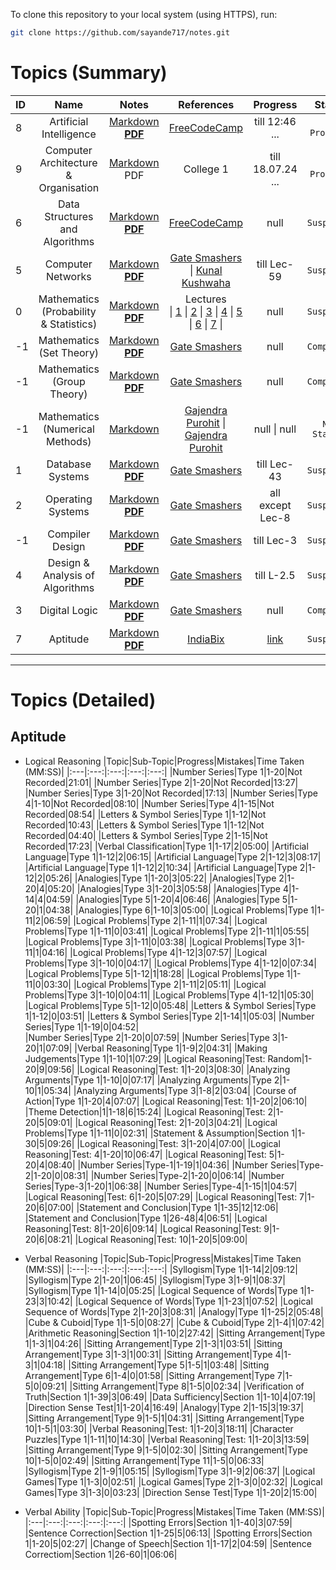 To clone this repository to your local system (using HTTPS), run:

```bash
git clone https://github.com/sayande717/notes.git
```

# Topics (Summary)

|ID| **Name** | **Notes** | **References** | **Progress** | **Status** |
|:--- | :---: | :---: | :---: | :---: | :---: |
|8| Artificial Intelligence | [Markdown](./topics/Artificial-Intelligence.md) <br> [**PDF**](./assets/pdf/Artificial-Intelligence.pdf) | [FreeCodeCamp](https://www.youtube.com/playlist?list=PLxCzCOWd7aiHGhOHV-nwb0HR5US5GFKFI) | till 12:46 ... | `In Progress` |
|9| Computer Architecture & Organisation | [Markdown](./topics/Computer-Architecture-and-Organisation.md) <br> PDF | College 1 | till 18.07.24 ... | `In Progress` |
|6| Data Structures and Algorithms | [Markdown](./topics/Data-Structures-and-Algorithms.md) <br> [**PDF**](./assets/pdf/Data-Structures-and-Algorithms.pdf) | [FreeCodeCamp](https://youtu.be/2ZLl8GAk1X4) | null | `Suspended` |
|5| Computer Networks | [Markdown](./topics/Computer-Networks.md) <br> [**PDF**](./assets/pdf/Computer-Networks.pdf) | [Gate Smashers](https://www.youtube.com/playlist?list=PLxCzCOWd7aiGFBD2-2joCpWOLUrDLvVV_) \| [Kunal Kushwaha](https://www.youtube.com/watch?v=IPvYjXCsTg8&pp=ygUNa3VuYWwgbmV0d29yaw%3D%3D) | till Lec-59 | `Suspended` |
|0| Mathematics <br> (Probability & Statistics) | [Markdown](./topics/Mathematics.md#probability--statistics) <br> [**PDF**](./assets/pdf/Mathematics.pdf) | Lectures <br> \| [1](https://www.youtube.com/watch?v=7iOVlXRUCFM&list=PLm0hG5ickN1n13qANo-gkNNgQnASy1O_g&index=35&pp=iAQB) \| [2](https://www.youtube.com/watch?v=IgQaDvNpe0w&list=PLm0hG5ickN1n13qANo-gkNNgQnASy1O_g&index=36&pp=iAQB) \| [3](https://www.youtube.com/watch?v=XvG3D_13wB0&list=PLm0hG5ickN1n13qANo-gkNNgQnASy1O_g&index=37&pp=iAQB) \| [4](https://www.youtube.com/watch?v=JJVbnJ3jrc0&list=PLm0hG5ickN1n13qANo-gkNNgQnASy1O_g&index=38&pp=iAQB) \| [5](https://www.youtube.com/watch?v=vEysefz9w4I&list=PLm0hG5ickN1n13qANo-gkNNgQnASy1O_g&index=39&pp=iAQB) \| [6](https://www.youtube.com/watch?v=Eym9ReOlCDk&list=PLm0hG5ickN1n13qANo-gkNNgQnASy1O_g&index=40&pp=iAQB) \| [7](https://www.youtube.com/watch?v=fDKOZSGCXgE&list=PLm0hG5ickN1n13qANo-gkNNgQnASy1O_g&index=41&pp=iAQB) \| | null | `Suspended` |
|-1| Mathematics <br> (Set Theory) | [Markdown](./topics/Mathematics.md) <br> [**PDF**](./assets/pdf/Mathematics.pdf) | [Gate Smashers](https://www.youtube.com/playlist?list=PLxCzCOWd7aiH2wwES9vPWsEL6ipTaUSl3) | null | `Completed` |
|-1| Mathematics <br> (Group Theory) | [Markdown](./topics/Mathematics.md#group-theory) <br> [**PDF**](./assets/pdf/Mathematics.pdf) | [Gate Smashers](https://www.youtube.com/playlist?list=PLxCzCOWd7aiH2wwES9vPWsEL6ipTaUSl3) | null | `Completed` |
|-1| Mathematics <br> (Numerical Methods) | [Markdown](./topics/Mathematics.md#numerical-methods) | [Gajendra Purohit](https://www.youtube.com/playlist?list=PLU6SqdYcYsfLrTna7UuaVfGZYkNo0cpVC) \| [Gajendra Purohit](https://www.youtube.com/playlist?list=PLU6SqdYcYsfIk1VhXxIYNPFU67ym6gae8) | null \| null | `Not Started` |
|1| Database Systems | [Markdown](./topics/Database-Systems.md) <br> [**PDF**](./assets/pdf/Database-Systems.pdf) | [Gate Smashers](https://www.youtube.com/playlist?list=PLxCzCOWd7aiFAN6I8CuViBuCdJgiOkT2Y) | till Lec-43 | `Suspended` |
|2| Operating Systems | [Markdown](./topics/Operating-Systems.md) <br> [**PDF**](./assets/pdf/Operating-Systems.pdf) | [Gate Smashers](https://www.youtube.com/playlist?list=PLxCzCOWd7aiGz9donHRrE9I3Mwn6XdP8p) | all except Lec-8 | `Suspended` |
|-1| Compiler Design | [Markdown](./topics/Compiler-Design.md) <br> [**PDF**](./assets/pdf/Compiler-Design.pdf) | [Gate Smashers](https://www.youtube.com/playlist?list=PLxCzCOWd7aiEKtKSIHYusizkESC42diyc) | till Lec-3 | `Suspended` |
|4| Design & Analysis of Algorithms | [Markdown](./topics/Algorithms.md) <br> [**PDF**](./assets/pdf/Algorithms.pdf) | [Gate Smashers](https://www.youtube.com/playlist?list=PLxCzCOWd7aiHcmS4i14bI0VrMbZTUvlTa) | till L-2.5 | `Suspended` |
|3| Digital Logic | [Markdown](./topics/Digital-Logic.md) <br> [**PDF**](./assets/pdf/Digital-Logic.pdf) | [Gate Smashers](https://www.youtube.com/playlist?list=PLxCzCOWd7aiGmXg4NoX6R31AsC5LeCPHe) | null | `Completed` |
|7| Aptitude | [Markdown](./topics/Aptitude.md) <br> [**PDF**](./assets/pdf/Aptitude.pdf) | [IndiaBix](https://www.indiabix.com/) | [link](#aptitude) | `Suspended` |

<hr>

# Topics (Detailed)

## Aptitude

- Logical Reasoning
    |Topic|Sub-Topic|Progress|Mistakes|Time Taken (MM:SS)|
    |:---|:---:|:---:|:---:|:---:|
    |Number Series|Type 1|1-20|Not Recorded|21:01|
    |Number Series|Type 2|1-20|Not Recorded|13:27|
    |Number Series|Type 3|1-20|Not Recorded|17:13|
    |Number Series|Type 4|1-10|Not Recorded|08:10|
    |Number Series|Type 4|1-15|Not Recorded|08:54|
    |Letters & Symbol Series|Type 1|1-12|Not Recorded|10:43|
    |Letters & Symbol Series|Type 1|1-12|Not Recorded|04:40|
    |Letters & Symbol Series|Type 2|1-15|Not Recorded|17:23|
    |Verbal Classification|Type 1|1-17|2|05:00|
    |Artificial Language|Type 1|1-12|2|06:15|
    |Artificial Language|Type 2|1-12|3|08:17|
    |Artificial Language|Type 1|1-12|2|10:34|
    |Artificial Language|Type 2|1-12|2|05:26|
    |Analogies|Type 1|1-20|3|05:22|
    |Analogies|Type 2|1-20|4|05:20|
    |Analogies|Type 3|1-20|3|05:58|
    |Analogies|Type 4|1-14|4|04:59|
    |Analogies|Type 5|1-20|4|06:46|
    |Analogies|Type 5|1-20|1|04:38|
    |Analogies|Type 6|1-10|3|05:00|
    |Logical Problems|Type 1|1-11|2|06:59|
    |Logical Problems|Type 2|1-11|1|07:34|
    |Logical Problems|Type 1|1-11|0|03:41|
    |Logical Problems|Type 2|1-11|1|05:55|
    |Logical Problems|Type 3|1-11|0|03:38|
    |Logical Problems|Type 3|1-11|1|04:16|
    |Logical Problems|Type 4|1-12|3|07:57|
    |Logical Problems|Type 3|1-10|0|04:17|
    |Logical Problems|Type 4|1-12|0|07:34|   
    |Logical Problems|Type 5|1-12|1|18:28|
    |Logical Problems|Type 1|1-11|0|03:30|
    |Logical Problems|Type 2|1-11|2|05:11|
    |Logical Problems|Type 3|1-10|0|04:11|
    |Logical Problems|Type 4|1-12|1|05:30|
    |Logical Problems|Type 5|1-12|0|05:48|
    |Letters & Symbol Series|Type 1|1-12|0|03:51|
    |Letters & Symbol Series|Type 2|1-14|1|05:03|
    |Number Series|Type 1|1-19|0|04:52|    
    |Number Series|Type 2|1-20|0|07:59|
    |Number Series|Type 3|1-20|1|07:09|
    |Verbal Reasoning|Type 1|1-9|2|04:31|
    |Making Judgements|Type 1|1-10|1|07:29|
    |Logical Reasoning|Test: Random|1-20|9|09:56|
    |Logical Reasoning|Test: 1|1-20|3|08:30|
    |Analyzing Arguments|Type 1|1-10|0|07:17|
    |Analyzing Arguments|Type 2|1-10|1|05:34|
    |Analyzing Arguments|Type 3|1-8|2|03:04|
    |Course of Action|Type 1|1-20|4|07:07|
    |Logical Reasoning|Test: 1|1-20|2|06:10|
    |Theme Detection|1|1-18|6|15:24|
    |Logical Reasoning|Test: 2|1-20|5|09:01|
    |Logical Reasoning|Test: 2|1-20|3|04:21|
    |Logical Problems|Type 1|1-11|0|02:31|
    |Statement & Assumption|Section 1|1-30|5|09:26|
    |Logical Reasoning|Test: 3|1-20|4|07:00|
    |Logical Reasoning|Test: 4|1-20|10|06:47|
    |Logical Reasoning|Test: 5|1-20|4|08:40|
    |Number Series|Type-1|1-19|1|04:36|
    |Number Series|Type-2|1-20|0|08:31|
    |Number Series|Type-2|1-20|0|06:14|
    |Number Series|Type-3|1-20|1|06:38|
    |Number Series|Type-4|1-15|1|04:57|
    |Logical Reasoning|Test: 6|1-20|5|07:29|
    |Logical Reasoning|Test: 7|1-20|6|07:00|
    |Statement and Conclusion|Type 1|1-35|12|12:06|
    |Statement and Conclusion|Type 1|26-48|4|06:51|
    |Logical Reasoning|Test: 8|1-20|6|09:14|
    |Logical Reasoning|Test: 9|1-20|6|08:21|
    |Logical Reasoning|Test: 10|1-20|5|09:00|



- Verbal Reasoning
    |Topic|Sub-Topic|Progress|Mistakes|Time Taken (MM:SS)|
    |:---|:---:|:---:|:---:|:---:|
    |Syllogism|Type 1|1-14|2|09:12|
    |Syllogism|Type 2|1-20|1|06:45|
    |Syllogism|Type 3|1-9|1|08:37|
    |Syllogism|Type 1|1-14|0|05:25|
    |Logical Sequence of Words|Type 1|1-23|3|10:42|
    |Logical Sequence of Words|Type 1|1-23|1|07:52|
    |Logical Sequence of Words|Type 2|1-20|3|08:31|
    |Analogy|Type 1|1-25|2|05:48|
    |Cube & Cuboid|Type 1|1-5|0|08:27|
    |Cube & Cuboid|Type 2|1-4|1|07:42|
    |Arithmetic Reasoning|Section 1|1-10|2|27:42|
    |Sitting Arrangement|Type 1|1-3|1|04:26|
    |Sitting Arrangement|Type 2|1-3|1|03:51|
    |Sitting Arrangement|Type 3|1-3|1|00:31|
    |Sitting Arrangement|Type 4|1-3|1|04:18|
    |Sitting Arrangement|Type 5|1-5|1|03:48|
    |Sitting Arrangement|Type 6|1-4|0|01:58|
    |Sitting Arrangement|Type 7|1-5|0|09:21|
    |Sitting Arrangement|Type 8|1-5|0|02:34|
    |Verification of Truth|Section 1|1-39|3|06:49|
    |Data Sufficiency|Section 1|1-10|4|07:19|
    |Direction Sense Test|1|1-20|4|16:49|
    |Analogy|Type 2|1-15|3|19:37|
    |Sitting Arrangement|Type 9|1-5|1|04:31|
    |Sitting Arrangement|Type 10|1-5|1|03:30|
    |Verbal Reasoning|Test: 1|1-20|3|18:11|
    |Character Puzzles|Type 1|1-11|10|14:30|
    |Verbal Reasoning|Test: 1|1-20|3|13:59|
    |Sitting Arrangement|Type 9|1-5|0|02:30|
    |Sitting Arrangement|Type 10|1-5|0|02:49|
    |Sitting Arrangement|Type 11|1-5|0|06:33|
    |Syllogism|Type 2|1-9|1|05:15|
    |Syllogism|Type 3|1-9|2|06:37|
    |Logical Games|Type 1|1-3|0|02:51|
    |Logical Games|Type 2|1-3|0|02:32|
    |Logical Games|Type 3|1-3|0|03:23|
    |Direction Sense Test|Type 1|1-20|2|15:00|


- Verbal Ability
    |Topic|Sub-Topic|Progress|Mistakes|Time Taken (MM:SS)|
    |:---|:---:|:---:|:---:|:---:|
    |Spotting Errors|Section 1|1-40|3|07:59|
    |Sentence Correction|Section 1|1-25|5|06:13|
    |Spotting Errors|Section 1|1-20|5|02:27|
    |Change of Speech|Section 1|1-17|2|04:59|
    |Sentence Correctiom|Section 1|26-60|1|06:06|




